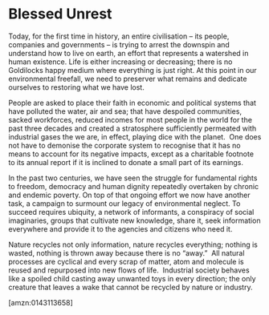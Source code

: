 Blessed Unrest
==============
Today, for the first time in history, an entire civilisation – its people,
companies and governments – is trying to arrest the downspin and understand how
to live on earth, an effort that represents a watershed in human existence. Life
is either increasing or decreasing; there is no Goldilocks happy medium where
everything is just right. At this point in our environmental freefall, we need
to preserver what remains and dedicate ourselves to restoring what we have
lost. 

People are asked to place their faith in economic and political systems that
have polluted the water, air and sea; that have despoiled communities, sacked
workforces, reduced incomes for most people in the world for the past three
decades and created a stratosphere sufficiently permeated with industrial gases
the we are, in effect, playing dice with the planet.  One does not have to
demonise the corporate system to recognise that it has no means to account for
its negative impacts, except as a charitable footnote to its annual report if it
is inclined to donate a small part of its earnings. 

In the past two centuries, we have seen the struggle for fundamental rights to
freedom, democracy and human dignity repeatedly overtaken by chronic and endemic
poverty. On top of that ongoing effort we now have another task, a campaign to
surmount our legacy of environmental neglect. To succeed requires ubiquity, a
network of informants, a conspiracy of social imaginaries, groups that cultivate
new knowledge, share it, seek information everywhere and provide it to the
agencies and citizens who need it.

Nature recycles not only information, nature recycles everything; nothing is
wasted, nothing is thrown away because there is no “away.”  All natural
processes are cyclical and every scrap of matter, atom and molecule is reused
and repurposed into new flows of life.  Industrial society behaves like a
spoiled child casting away unwanted toys in every direction; the only creature
that leaves a wake that cannot be recycled by nature or industry.

[amzn:0143113658]


